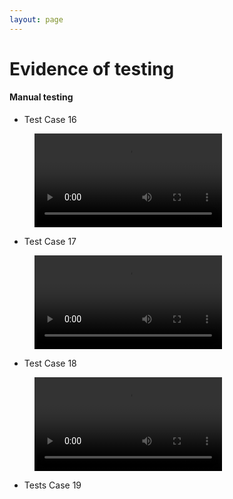 ```yaml
---
layout: page
---
```

# Evidence of testing

#### Manual testing

* Test Case 16
<figure class="video_container">
  <video controls="true" allowfullscreen="false">
    <source src="img/evidence/rooms.mp4" type="video/mp4">
  </video>
</figure>

* Test Case 17
<figure class="video_container">
  <video controls="true" allowfullscreen="false">
    <source src="img/evidence/pause.mp4" type="video/mp4">
  </video>
</figure>

* Test Case 18
<figure class="video_container">
  <video controls="true" allowfullscreen="false">
    <source src="img/evidence/demo.mp4" type="video/mp4">
  </video>
</figure>

* Tests Case 19
